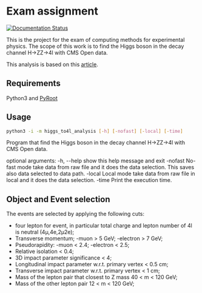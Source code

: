 # Exam assignment
[![Documentation Status](https://readthedocs.org/projects/higgs-to4l-analysis/badge/?version=latest)](https://higgs-to4l-analysis.readthedocs.io/en/latest/?badge=latest)


This is the project for the exam of computing methods for experimental physics. The scope of this work is to find the Higgs boson in the decay channel H->ZZ->4l with CMS Open data.

This analysis is based on this [article](https://arxiv.org/abs/1202.1997).

## Requirements

Python3 and [PyRoot](https://root.cern/manual/python/)

## Usage

```bash
python3 -i -m higgs_to4l_analysis [-h] [-nofast] [-local] [-time]
```

Program that find the Higgs boson in the decay channel H->ZZ->4l with CMS Open data.

optional arguments:
  -h, --help  show this help message and exit
  -nofast     No-fast mode take data from raw file and it does the data selection. This saves also data selected to
              data path.
  -local      Local mode take data from raw file in local and it does the data selection.
  -time       Print the execution time.

## Object and Event selection
The events are selected by applying the following cuts:
 - four lepton for event, in particular total charge and lepton number of 4l is neutral (4&mu;,4e,2&mu;2e);  
 - Transverse momentum;
     -muon > 5 GeV;
     -electron > 7 GeV;
 - Pseudorapidity:
     -muon < 2.4;
     -electron < 2.5;
 - Relative isolation < 0.4;
 - 3D impact parameter significance < 4;  
 - Longitudinal impact parameter w.r.t. primary vertex < 0.5 cm;
 - Transverse impact parameter w.r.t. primary vertex < 1 cm;
 - Mass of the lepton pair that closest to Z mass 40 < m < 120 GeV;
 - Mass of the other lepton pair 12 < m < 120 GeV;
